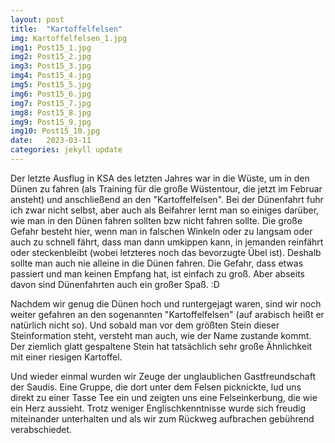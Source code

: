 ```yaml
---
layout: post
title:  "Kartoffelfelsen"
img: Kartoffelfelsen_1.jpg
img1: Post15_1.jpg
img2: Post15_2.jpg
img3: Post15_3.jpg
img4: Post15_4.jpg
img5: Post15_5.jpg
img6: Post15_6.jpg
img7: Post15_7.jpg
img8: Post15_8.jpg
img9: Post15_9.jpg
img10: Post15_10.jpg
date:   2023-03-11
categories: jekyll update
---
```


Der letzte Ausflug in KSA des letzten Jahres war in die Wüste, um in den Dünen zu fahren (als Training für die große Wüstentour, die jetzt im Februar ansteht) und anschließend an den "Kartoffelfelsen".
Bei der Dünenfahrt fuhr ich zwar nicht selbst, aber auch als Beifahrer lernt man so einiges darüber, wie man in den Dünen fahren sollten bzw nicht fahren sollte. Die große Gefahr besteht hier, wenn man in falschen Winkeln oder zu langsam oder auch zu schnell fährt, dass man dann umkippen kann, in jemanden reinfährt oder steckenbleibt (wobei letzteres noch das bevorzugte Übel ist). Deshalb sollte man auch nie alleine in die Dünen fahren. Die Gefahr, dass etwas passiert und man keinen Empfang hat, ist einfach zu groß. Aber abseits davon sind Dünenfahrten auch ein großer Spaß. :D

Nachdem wir genug die Dünen hoch und runtergejagt waren, sind wir noch weiter gefahren an den sogenannten "Kartoffelfelsen" (auf arabisch heißt er natürlich nicht so). Und sobald man vor dem größten Stein dieser Steinformation steht, versteht man auch, wie der Name zustande kommt. Der ziemlich glatt gespaltene Stein hat tatsächlich sehr große Ähnlichkeit mit einer riesigen Kartoffel.

Und wieder einmal wurden wir Zeuge der unglaublichen Gastfreundschaft der Saudis. Eine Gruppe, die dort unter dem Felsen picknickte, lud uns direkt zu einer Tasse Tee ein und zeigten uns eine Felseinkerbung, die wie ein Herz aussieht. Trotz weniger Englischkenntnisse wurde sich freudig miteinander unterhalten und als wir zum Rückweg aufbrachen gebührend verabschiedet.
